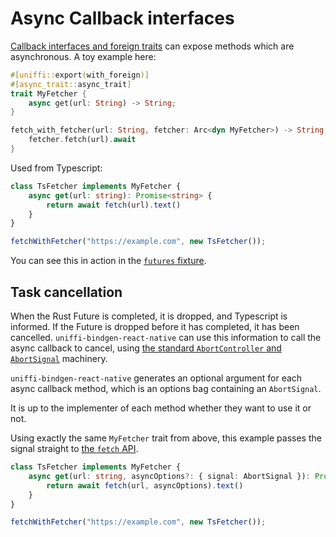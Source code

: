 # Async Callback interfaces

[Callback interfaces and foreign traits](./callback-interfaces.md) can expose methods which are asynchronous. A toy example here:

```rust
#[uniffi::export(with_foreign)]
#[async_trait::async_trait]
trait MyFetcher {
    async get(url: String) -> String;
}

fetch_with_fetcher(url: String, fetcher: Arc<dyn MyFetcher>) -> String {
    fetcher.fetch(url).await
}
```

Used from Typescript:

```typescript
class TsFetcher implements MyFetcher {
    async get(url: string): Promise<string> {
        return await fetch(url).text()
    }
}

fetchWithFetcher("https://example.com", new TsFetcher());
```

You can see this in action in the [`futures` fixture](https://github.com/jhugman/uniffi-bindgen-react-native/tree/main/fixtures/futures).

## Task cancellation

When the Rust Future is completed, it is dropped, and Typescript is informed. If the Future is dropped before it has completed, it has been cancelled. `uniffi-bindgen-react-native` can use this information to call the async callback to cancel, using [the standard `AbortController` and `AbortSignal`](https://developer.mozilla.org/en-US/docs/Web/API/AbortController) machinery.

`uniffi-bindgen-react-native` generates an optional argument for each async callback method, which is an options bag containing an `AbortSignal`.

It is up to the implementer of each method whether they want to use it or not.

Using exactly the same `MyFetcher` trait from above, this example passes the signal straight to [the `fetch` API](https://developer.mozilla.org/en-US/docs/Web/API/Fetch_API/Using_Fetch#canceling_a_request).

```typescript
class TsFetcher implements MyFetcher {
    async get(url: string, asyncOptions?: { signal: AbortSignal }): Promise<string> {
        return await fetch(url, asyncOptions).text()
    }
}

fetchWithFetcher("https://example.com", new TsFetcher());
```
